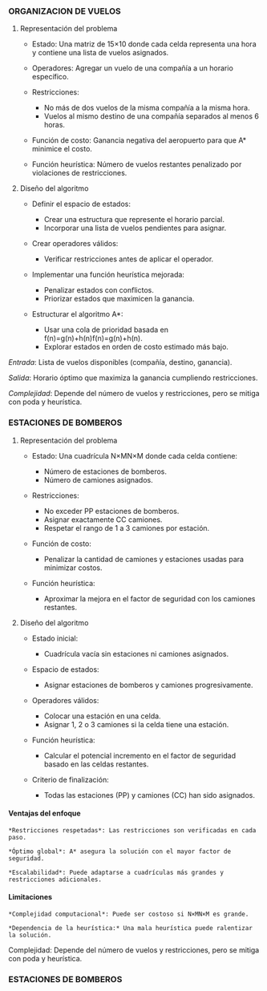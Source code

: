 
### ORGANIZACION DE VUELOS
1. Representación del problema

    - Estado: Una matriz de 15×10 donde cada celda representa una hora y contiene una lista de vuelos asignados.

    - Operadores: Agregar un vuelo de una compañía a un horario específico.

    - Restricciones:
        - No más de dos vuelos de la misma compañía a la misma hora.
        - Vuelos al mismo destino de una compañía separados al menos 6 horas.

    - Función de costo: Ganancia negativa del aeropuerto para que A* minimice el costo.

    - Función heurística: Número de vuelos restantes penalizado por violaciones de restricciones.

2. Diseño del algoritmo

    - Definir el espacio de estados:
        - Crear una estructura que represente el horario parcial.
        - Incorporar una lista de vuelos pendientes para asignar.

    - Crear operadores válidos:
        - Verificar restricciones antes de aplicar el operador.

    - Implementar una función heurística mejorada:
        - Penalizar estados con conflictos.
        - Priorizar estados que maximicen la ganancia.

    - Estructurar el algoritmo A*:
        - Usar una cola de prioridad basada en f(n)=g(n)+h(n)f(n)=g(n)+h(n).
        - Explorar estados en orden de costo estimado más bajo.

*Entrada*: Lista de vuelos disponibles (compañía, destino, ganancia).

*Salida*: Horario óptimo que maximiza la ganancia cumpliendo restricciones.

*Complejidad*: Depende del número de vuelos y restricciones, pero se mitiga con poda y heurística.

### ESTACIONES DE BOMBEROS
1. Representación del problema
    - Estado: Una cuadrícula N×MN×M donde cada celda contiene:

        - Número de estaciones de bomberos.
        - Número de camiones asignados.

    - Restricciones:

        - No exceder PP estaciones de bomberos.
        - Asignar exactamente CC camiones.
        - Respetar el rango de 1 a 3 camiones por estación.

    - Función de costo: 
        - Penalizar la cantidad de camiones y estaciones usadas para minimizar costos.

    - Función heurística: 
        - Aproximar la mejora en el factor de seguridad con los camiones restantes.

2. Diseño del algoritmo
    - Estado inicial: 
        - Cuadrícula vacía sin estaciones ni camiones asignados.

    - Espacio de estados:

        -  Asignar estaciones de bomberos y camiones progresivamente.

    - Operadores válidos:

        -  Colocar una estación en una celda.
        - Asignar 1, 2 o 3 camiones si la celda tiene una estación.

    - Función heurística:

        - Calcular el potencial incremento en el factor de seguridad basado en las celdas restantes.

    - Criterio de finalización:

        - Todas las estaciones (PP) y camiones (CC) han sido asignados.

#### Ventajas del enfoque

    *Restricciones respetadas*: Las restricciones son verificadas en cada paso.

    *Óptimo global*: A* asegura la solución con el mayor factor de seguridad.

    *Escalabilidad*: Puede adaptarse a cuadrículas más grandes y restricciones adicionales.

#### Limitaciones

    *Complejidad computacional*: Puede ser costoso si N×MN×M es grande.

    *Dependencia de la heurística:* Una mala heurística puede ralentizar la solución.

Complejidad: Depende del número de vuelos y restricciones, pero se mitiga con poda y heurística.

### ESTACIONES DE BOMBEROS

